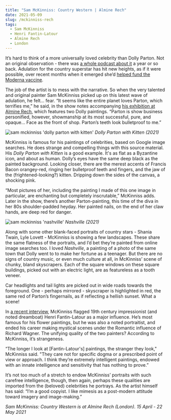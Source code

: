 ```yaml
---
title: "Sam McKinniss: Country Western | Almine Rech"
date: 2021-05-09
slug: /mckinniss-rech
tags:
  - Sam McKinniss
  - Henri Fantin-Latour
  - Almine Rech
  - London
---
```


It’s hard to think of a more universally loved celebrity than Dolly Parton. Not an original observation - there was [a whole podcast about it](https://www.wnycstudios.org/podcasts/dolly-partons-america) a year or so back. Adulation for the country superstar has hit new heights, as if it were possible, over recent months when it emerged she’d [helped fund the Moderna vaccine](https://www.theguardian.com/music/2020/nov/17/dolly-parton-partly-funded-moderna-covid-vaccine-research).

The job of the artist is to mess with the narrative. So when the very talented and original painter Sam McKinniss picked up on this latest wave of adulation, he felt… fear. “It seems like the entire planet loves Parton, which terrifies me,” he said, in the show notes accompanying [his exhibition at Almine Rech](https://www.alminerech.com/exhibitions/7320-sam-mckinniss), which features two Dolly paintings. “Parton is show business personified, however, showmanship at its most successful, pure, and opaque… Face as the front of shop. Parton’s teeth look bulletproof to me.”

![sam mckinniss 'dolly parton with kitten'](/mckinniss-rech-1.jpg)
*Dolly Parton with Kitten (2021)*

McKinniss is famous for his paintings of celebrities, based on Google image searches. He does strange and compelling things with this source material. His *Dolly Parton with Kitten* is a good example. It's as flat as a Byzantine icon, and about as human. Dolly’s eyes have the same deep black as the painted background. Looking closer, there are the merest accents of Francis Bacon orangey-red, ringing her bulletproof teeth and fingers, and the jaw of the (frightened-looking?) kitten. Dripping down the sides of the canvas, a shocking pink.

“Most pictures of her, including the painting I made of this one image in particular, are enchanting but completely inscrutable,” McKinniss adds. Later in the show, there’s another Parton-painting, this time of the diva in her 80s shoulder-padded heyday. Her painted nails, on the end of her claw hands, are deep red for danger.

![sam mckinniss 'nashville'](/mckinniss-rech-2.jpg)
*Nashville (2021)*

Along with some other blank-faced portraits of country stars - Shania Twain, Lyle Lovett - McKinniss is showing a few landscapes. These share the same flatness of the portraits, and I’d bet they’re painted from online image searches too. I loved *Nashville*, a painting of a photo of the same town that Dolly went to to make her fortune as a teenager. But there are no signs of country music, or even much culture at all, in McKinniss’ scene of chunky, bland skyscrapers. Each of the square windows on these square buildings, picked out with an electric light, are as featureless as a tooth veneer.

Car headlights and tail lights are picked out in wide roads towards the foreground. One - perhaps mirrored - skyscraper is highlighted in red, the same red of Parton’s fingernails, as if reflecting a hellish sunset. What a scene!

In [a recent interview](https://www.ssense.com/en-us/editorial/culture/famous-feelings-with-painter-sam-mckinniss), McKinniss flagged 19th century impressionist (and noted dreamboat) Henri Fantin-Latour as a major influence. He’s most famous for his flower paintings, but he was also a noted portraitist, and ended his career making mystical scenes under the Romantic influence of Richard Wagner. The unifying quality of the two painters? According to McKinniss, it’s strangeness.

“The longer I look at [Fantin-Latour's] paintings, the stranger they look," McKinniss said. "They care not for specific dogma or a prescribed point of view or approach. I think they’re extremely intelligent paintings, endowed with an innate intelligence and sensitivity that has nothing to prove.”

It’s not too much of a stretch to endow McKinniss’ portraits with such carefree intelligence, though, then again, perhaps these qualities are imported from the (beloved) celebrities he portrays. As the artist himself has said: “I’m a good copyist. I like mimesis as a post-modern attitude toward imagery and image-making.”

*Sam McKinniss: Country Western is at Almine Rech (London). 15 April - 22 May 2021*
